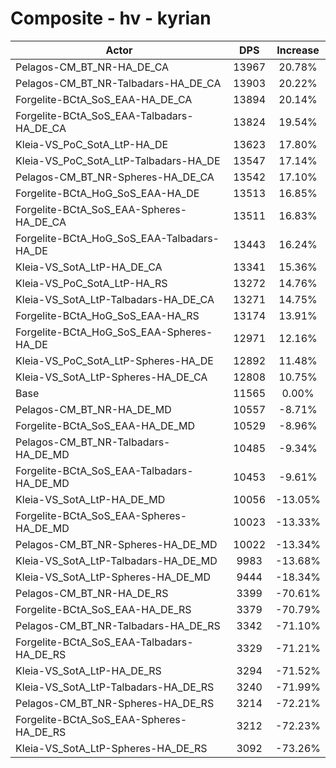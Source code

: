 # Composite - hv - kyrian
| Actor | DPS | Increase |
|---|:---:|:---:|
|Pelagos-CM_BT_NR-HA_DE_CA|13967|20.78%|
|Pelagos-CM_BT_NR-Talbadars-HA_DE_CA|13903|20.22%|
|Forgelite-BCtA_SoS_EAA-HA_DE_CA|13894|20.14%|
|Forgelite-BCtA_SoS_EAA-Talbadars-HA_DE_CA|13824|19.54%|
|Kleia-VS_PoC_SotA_LtP-HA_DE|13623|17.80%|
|Kleia-VS_PoC_SotA_LtP-Talbadars-HA_DE|13547|17.14%|
|Pelagos-CM_BT_NR-Spheres-HA_DE_CA|13542|17.10%|
|Forgelite-BCtA_HoG_SoS_EAA-HA_DE|13513|16.85%|
|Forgelite-BCtA_SoS_EAA-Spheres-HA_DE_CA|13511|16.83%|
|Forgelite-BCtA_HoG_SoS_EAA-Talbadars-HA_DE|13443|16.24%|
|Kleia-VS_SotA_LtP-HA_DE_CA|13341|15.36%|
|Kleia-VS_PoC_SotA_LtP-HA_RS|13272|14.76%|
|Kleia-VS_SotA_LtP-Talbadars-HA_DE_CA|13271|14.75%|
|Forgelite-BCtA_HoG_SoS_EAA-HA_RS|13174|13.91%|
|Forgelite-BCtA_HoG_SoS_EAA-Spheres-HA_DE|12971|12.16%|
|Kleia-VS_PoC_SotA_LtP-Spheres-HA_DE|12892|11.48%|
|Kleia-VS_SotA_LtP-Spheres-HA_DE_CA|12808|10.75%|
|Base|11565|0.00%|
|Pelagos-CM_BT_NR-HA_DE_MD|10557|-8.71%|
|Forgelite-BCtA_SoS_EAA-HA_DE_MD|10529|-8.96%|
|Pelagos-CM_BT_NR-Talbadars-HA_DE_MD|10485|-9.34%|
|Forgelite-BCtA_SoS_EAA-Talbadars-HA_DE_MD|10453|-9.61%|
|Kleia-VS_SotA_LtP-HA_DE_MD|10056|-13.05%|
|Forgelite-BCtA_SoS_EAA-Spheres-HA_DE_MD|10023|-13.33%|
|Pelagos-CM_BT_NR-Spheres-HA_DE_MD|10022|-13.34%|
|Kleia-VS_SotA_LtP-Talbadars-HA_DE_MD|9983|-13.68%|
|Kleia-VS_SotA_LtP-Spheres-HA_DE_MD|9444|-18.34%|
|Pelagos-CM_BT_NR-HA_DE_RS|3399|-70.61%|
|Forgelite-BCtA_SoS_EAA-HA_DE_RS|3379|-70.79%|
|Pelagos-CM_BT_NR-Talbadars-HA_DE_RS|3342|-71.10%|
|Forgelite-BCtA_SoS_EAA-Talbadars-HA_DE_RS|3329|-71.21%|
|Kleia-VS_SotA_LtP-HA_DE_RS|3294|-71.52%|
|Kleia-VS_SotA_LtP-Talbadars-HA_DE_RS|3240|-71.99%|
|Pelagos-CM_BT_NR-Spheres-HA_DE_RS|3214|-72.21%|
|Forgelite-BCtA_SoS_EAA-Spheres-HA_DE_RS|3212|-72.23%|
|Kleia-VS_SotA_LtP-Spheres-HA_DE_RS|3092|-73.26%|
